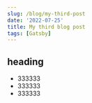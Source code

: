 ```yaml
---
slug: /blog/my-third-post
date: '2022-07-25'
title: My third blog post
tags: [Gatsby]
---
```


## heading

- 333333
- 333333
- 333333
